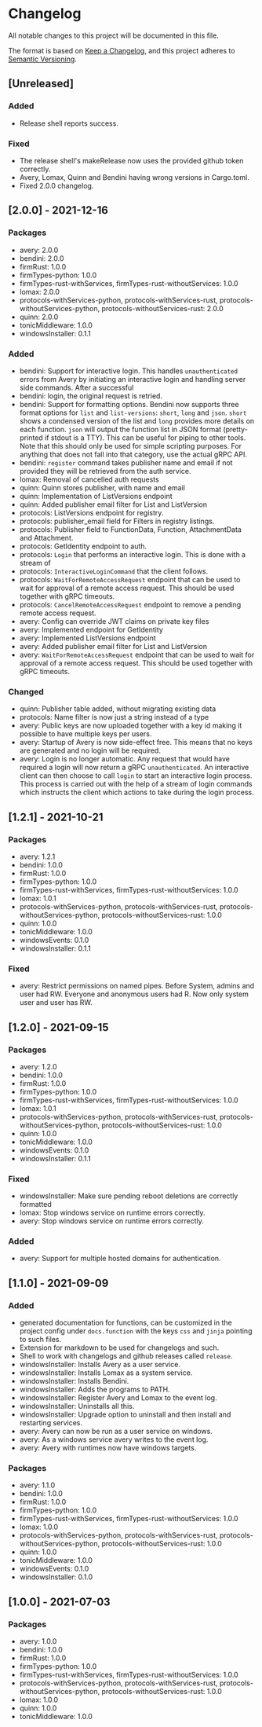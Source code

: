 # Changelog
All notable changes to this project will be documented in this file.

The format is based on [Keep a Changelog](https://keepachangelog.com/en/1.1.0/),
and this project adheres to [Semantic Versioning](https://semver.org/spec/v2.0.0.html).

## [Unreleased]

### Added
- Release shell reports success.

### Fixed
- The release shell's makeRelease now uses the provided github token correctly.
- Avery, Lomax, Quinn and Bendini having wrong versions in Cargo.toml.
- Fixed 2.0.0 changelog.

## [2.0.0] - 2021-12-16
### Packages
- avery: 2.0.0
- bendini: 2.0.0
- firmRust: 1.0.0
- firmTypes-python: 1.0.0
- firmTypes-rust-withServices, firmTypes-rust-withoutServices: 1.0.0
- lomax: 2.0.0
- protocols-withServices-python, protocols-withServices-rust, protocols-withoutServices-python, protocols-withoutServices-rust: 2.0.0
- quinn: 2.0.0
- tonicMiddleware: 1.0.0
- windowsInstaller: 0.1.1

### Added
- bendini: Support for interactive login. This handles `unauthenticated` errors from Avery by
           initiating an interactive login and handling server side commands. After a successful
- bendini: login, the original request is retried.
- bendini: Support for formatting options. Bendini now supports three format options for `list` and
           `list-versions`: `short`, `long` and `json`. `short` shows a condensed version of the
           list and `long` provides more details on each function. `json` will output the function
           list in JSON format (pretty-printed if stdout is a TTY). This can be useful for piping
           to other tools. Note that this should only be used for simple scripting purposes. For
           anything that does not fall into that category, use the actual gRPC API.
- bendini: `register` command takes publisher name and email if not provided they will be
           retrieved from the auth service.
- lomax: Removal of cancelled auth requests
- quinn: Quinn stores publisher, with name and email
- quinn: Implementation of ListVersions endpoint
- quinn: Added publisher email filter for List and ListVersion
- protocols: ListVersions endpoint for registry.
- protocols: publisher_email field for Filters in registry listings.
- protocols: Publisher field to FunctionData, Function, AttachmentData and Attachment.
- protocols: GetIdentity endpoint to auth.
- protocols: `Login` that performs an interactive login. This is done with a stream of
- protocols: `InteractiveLoginCommand` that the client follows.
- protocols: `WaitForRemoteAccessRequest` endpoint that can be used to wait for approval of a remote
             access request. This should be used together with gRPC timeouts.
- protocols: `CancelRemoteAccessRequest` endpoint to remove a pending remote access request.
- avery: Config can override JWT claims on private key files
- avery: Implemented endpoint for GetIdentity
- avery: Implemented ListVersions endpoint
- avery: Added publisher email filter for List and ListVersion
- avery: `WaitForRemoteAccessRequest` endpoint that can be used to wait for approval of a remote
         access request. This should be used together with gRPC timeouts.

### Changed
- quinn: Publisher table added, without migrating existing data
- protocols: Name filter is now just a string instead of a type
- avery: Public keys are now uploaded together with a key id making it possible to have multiple keys per users.
- avery: Startup of Avery is now side-effect free. This means that no keys are generated and no
         login will be required.
- avery: Login is no longer automatic. Any request that would have required a login will now
         return a gRPC `unauthenticated`. An interactive client can then choose to call `login`
         to start an interactive login process. This process is carried out with the help of a
         stream of login commands which instructs the client which actions to take during the
         login process.

## [1.2.1] - 2021-10-21
### Packages
- avery: 1.2.1
- bendini: 1.0.0
- firmRust: 1.0.0
- firmTypes-python: 1.0.0
- firmTypes-rust-withServices, firmTypes-rust-withoutServices: 1.0.0
- lomax: 1.0.1
- protocols-withServices-python, protocols-withServices-rust, protocols-withoutServices-python, protocols-withoutServices-rust: 1.0.0
- quinn: 1.0.0
- tonicMiddleware: 1.0.0
- windowsEvents: 0.1.0
- windowsInstaller: 0.1.1

### Fixed
- avery: Restrict permissions on named pipes. Before System, admins and user had RW. Everyone and anonymous users had R. Now only system user and user has RW.

## [1.2.0] - 2021-09-15
### Packages
- avery: 1.2.0
- bendini: 1.0.0
- firmRust: 1.0.0
- firmTypes-python: 1.0.0
- firmTypes-rust-withServices, firmTypes-rust-withoutServices: 1.0.0
- lomax: 1.0.1
- protocols-withServices-python, protocols-withServices-rust, protocols-withoutServices-python, protocols-withoutServices-rust: 1.0.0
- quinn: 1.0.0
- tonicMiddleware: 1.0.0
- windowsEvents: 0.1.0
- windowsInstaller: 0.1.1

### Fixed
- windowsInstaller: Make sure pending reboot deletions are correctly formatted
- lomax: Stop windows service on runtime errors correctly.
- avery: Stop windows service on runtime errors correctly.

### Added
- avery: Support for multiple hosted domains for authentication.

## [1.1.0] - 2021-09-09
### Added
- generated documentation for functions, can be customized in the project config under `docs.function` with the keys `css` and `jinja` pointing to such files.
- Extension for markdown to be used for changelogs and such.
- Shell to work with changelogs and github releases called `release`.
- windowsInstaller: Installs Avery as a user service.
- windowsInstaller: Installs Lomax as a system service.
- windowsInstaller: Installs Bendini.
- windowsInstaller: Adds the programs to PATH.
- windowsInstaller: Register Avery and Lomax to the event log.
- windowsInstaller: Uninstalls all this.
- windowsInstaller: Upgrade option to uninstall and then install and restarting services.
- avery: Avery can now be run as a user service on windows.
- avery: As a windows service avery writes to the event log.
- avery: Avery with runtimes now have windows targets.

### Packages
- avery: 1.1.0
- bendini: 1.0.0
- firmRust: 1.0.0
- firmTypes-python: 1.0.0
- firmTypes-rust-withServices, firmTypes-rust-withoutServices: 1.0.0
- lomax: 1.0.0
- protocols-withServices-python, protocols-withServices-rust, protocols-withoutServices-python, protocols-withoutServices-rust: 1.0.0
- quinn: 1.0.0
- tonicMiddleware: 1.0.0
- windowsEvents: 0.1.0
- windowsInstaller: 0.1.0

## [1.0.0] - 2021-07-03
### Packages
- avery: 1.0.0
- bendini: 1.0.0
- firmRust: 1.0.0
- firmTypes-python: 1.0.0
- firmTypes-rust-withServices, firmTypes-rust-withoutServices: 1.0.0
- protocols-withServices-python, protocols-withServices-rust, protocols-withoutServices-python, protocols-withoutServices-rust: 1.0.0
- lomax: 1.0.0
- quinn: 1.0.0
- tonicMiddleware: 1.0.0

